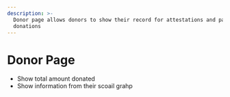 ```yaml
---
description: >-
  Donor page allows donors to show their record for attestations and past
  donations
---
```


# Donor Page

* Show total amount donated
* Show information from their scoail grahp
